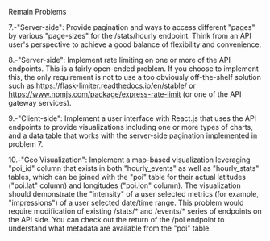 Remain Problems 

7.-"Server-side": Provide pagination and ways to access different "pages" by various "page-sizes" for the /stats/hourly endpoint. Think from an API user's perspective to achieve a good balance of flexibility and convenience.

8.-"Server-side": Implement rate limiting on one or more of the API endpoints. This is a fairly open-ended problem. If you choose to implement this, the only requirement is not to use a too obviously off-the-shelf solution such as https://flask-limiter.readthedocs.io/en/stable/ or https://www.npmjs.com/package/express-rate-limit (or one of the API gateway services).

9.-"Client-side": Implement a user interface with React.js that uses the API endpoints to provide visualizations including one or more types of charts, and a data table that works with the server-side pagination implemented in problem 7.

10.-"Geo Visualization":
Implement a map-based visualization leveraging "poi_id" column that exists in both "hourly_events" as well as "hourly_stats" tables, which can be joined with the "poi" table for their actual latitudes ("poi.lat" column) and longitudes ("poi.lon" column). The visualization should demonstrate the "intensity" of a user selected metrics (for example, "impressions") of a user selected date/time range. This problem would require modification of existing /stats/* and /events/* series of endpoints on the API side. You can check out the return of the /poi endpoint to understand what metadata are available from the "poi" table.
